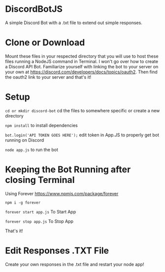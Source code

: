 # DiscordBotJS

A simple Discord Bot with a .txt file to extend out simple responses.

# Clone or Download 

Mount these files in your respected directory that you will use to host these files running a NodeJS command in Terminal. I won't go over how to create a Discord API Bot. Familiarize yourself with linking the bot to your server on your own at https://discord.com/developers/docs/topics/oauth2. Then find the oauth2 link to your server and that's it! 

# Setup 

`cd or mkdir discord-bot` cd the files to somewhere specific or create a new directory

`npm install` to install dependencies 

`bot.login('API TOKEN GOES HERE');` edit token in App.JS to properly get bot running on Discord

`node app.js` to run the bot 


# Keeping the Bot Running after closing Terminal

Using Forever https://www.npmjs.com/package/forever

`npm i -g forever` 

`forever start app.js` To Start App

`forever stop app.js` To Stop App

That's it!


# Edit Responses .TXT File

Create your own responses in the .txt file and restart your node app! 
